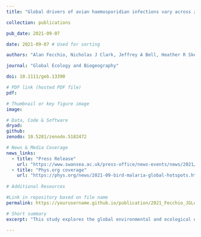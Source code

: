 ```yaml
---
title: "Global drivers of avian haemosporidian infections vary across zoogeographical regions"

collection: publications

pub_date: 2021-09-07

date: 2021-09-07 # Used for sorting 

authors: "Alan Fecchio, Nicholas J Clark, Jeffrey A Bell, Heather R Skeen, Holly L Lutz, Gabriel M De La Torre, Jefferson A Vaughan, Vasyl V Tkach, Fabio Schunck, Francisco C Ferreira, Érika M Braga, Camile Lugarini, Wanyoike Wamiti, Janice H Dispoto, Spencer C Galen, Karin Kirchgatter, M Cecilia Sagario, Victor R Cueto, Daniel González‐Acuña, Mizue Inumaru, Yukita Sato, Yvonne R Schumm, Petra Quillfeldt, Irene Pellegrino, Guha Dharmarajan, Pooja Gupta, VV Robin, Arif Ciloglu, Alparslan Yildirim, Xi Huang, Leonardo Chapa‐Vargas, Paulina Álvarez‐Mendizábal, Diego Santiago‐Alarcon, Serguei V Drovetski, Olof Hellgren, Gary Voelker, Robert E Ricklefs, Shannon J Hackett, Michael D Collins, Jason D Weckstein, **Konstans Wells**"

journal: "Global Ecology and Biogeography"

doi: 10.1111/geb.13390

# PDF link (hosted PDF file)
pdf: 

# Thumbnail or key figure image
image: 

# Data, Code & Software
dryad: 
github: 
zenodo: 10.5281/zenodo.5182472

# News & Media Coverage
news_links:
  - title: "Press Release"
    url: "https://www.swansea.ac.uk/press-office/news-events/news/2021/09/bird-malaria-spreading-via-global-hotspots.php"
  - title: "Phys.org coverage"
    url: "https://phys.org/news/2021-09-bird-malaria-global-hotspots.html"
     
# Additional Resources

#Link in repository based on file name
permalink: https://yourusername.github.io/publication/2021_Fecchio_JGLobalEcolBiogeogr  

# Short summary
excerpt: "This study explores the global environmental and ecological drivers of avian haemosporidian (malaria-like) infections, based on more than 53,000 birds individuals from over 2,400 species from a number of zoogeographical regions. Using spatio-phylogenetic Bayesian models, the study explores how host traits, climate, and landscape features influence infection patterns. The findings reveal that while climatic variables show relatively consistent effects on infection risk globally, host-related factors—such as migratory behavior—exert highly variable or even opposing effects across regions. The study also identifies local hotspots of infection in otherwise low-prevalence regions, suggesting that fine-scale environmental factors modulate broader global patterns."

---
```

